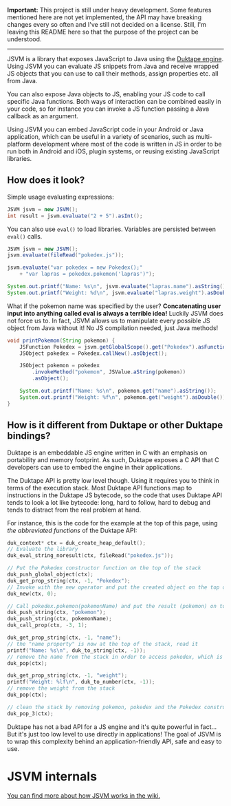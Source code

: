 **Important:** This project is still under heavy development. Some features mentioned here are not yet implemented, the API may have breaking changes every so often and I've still not decided on a license. Still, I'm leaving this README here so that the purpose of the project can be understood.

<hr/>

JSVM is a library that exposes JavaScript to Java using the [Duktape engine](http://duktape.org/). Using JSVM you can evaluate JS snippets from Java and receive wrapped JS objects that you can use to call their methods, assign properties etc. all from Java.

You can also expose Java objects to JS, enabling your JS code to call specific Java functions. Both ways of interaction can be combined easily in your code, so for instance you can invoke a JS function passing a Java callback as an argument.

Using JSVM you can embed JavaScript code in your Android or Java application, which can be useful in a variety of scenarios, such as multi-platform development where most of the code is written in JS in order to be run both in Android and iOS, plugin systems, or reusing existing JavaScript libraries.

## How does it look?

Simple usage evaluating expressions:

```java
JSVM jsvm = new JSVM();
int result = jsvm.evaluate("2 + 5").asInt();
```

You can also use `eval()` to load libraries. Variables are persisted between `eval()` calls.

```java
JSVM jsvm = new JSVM();
jsvm.evaluate(fileRead("pokedex.js"));

jsvm.evaluate("var pokedex = new Pokedex();"
	+ "var lapras = pokedex.pokemon('lapras')");

System.out.printf("Name: %s\n", jsvm.evaluate("lapras.name").asString());
System.out.printf("Weight: %d\n", jsvm.evaluate("lapras.weight").asDouble());
```

What if the pokemon name was specified by the user? **Concatenating user input into anything called eval is always a terrible idea!** Luckily JSVM does not force us to. In fact, JSVM allows us to manipulate every possible JS object from Java without it! No JS compilation needed, just Java methods!

```java
void printPokemon(String pokemon) {
	JSFunction Pokedex = jsvm.getGlobalScope().get("Pokedex").asFunction();
	JSObject pokedex = Pokedex.callNew().asObject();

	JSObject pokemon = pokedex
		.invokeMethod("pokemon", JSValue.aString(pokemon))
		.asObject();

	System.out.printf("Name: %s\n", pokemon.get("name").asString());
	System.out.printf("Weight: %f\n", pokemon.get("weight").asDouble());
}
```

## How is it different from Duktape or other Duktape bindings?

Duktape is an embeddable JS engine written in C with an emphasis on portability and memory footprint. As such, Duktape exposes a C API that C developers can use to embed the engine in their applications.

The Duktape API is pretty low level though. Using it requires you to think in terms of the execution stack. Most Duktape API functions map to instructions in the Duktape JS bytecode, so the code that uses Duktape API tends to look a lot like bytecode: long, hard to follow, hard to debug and tends to distract from the real problem at hand.

For instance, this is the code for the example at the top of this page, using *the abbreviated functions* of the Duktape API:

```c
duk_context* ctx = duk_create_heap_default();
// Evaluate the library
duk_eval_string_noresult(ctx, fileRead("pokedex.js"));

// Put the Pokedex constructor function on the top of the stack
duk_push_global_object(ctx);
duk_get_prop_string(ctx, -1, "Pokedex");
// Invoke with the new operator and put the created object on the top of the stack
duk_new(ctx, 0);

// Call pokedex.pokemon(pokemonName) and put the result (pokemon) on top of the stack
duk_push_string(ctx, "pokemon");
duk_push_string(ctx, pokemonName);
duk_call_prop(ctx, -3, 1);

duk_get_prop_string(ctx, -1, "name");
// the "name property" is now at the top of the stack, read it
printf("Name: %s\n", duk_to_string(ctx, -1));
// remove the name from the stack in order to access pokedex, which is just below
duk_pop(ctx);

duk_get_prop_string(ctx, -1, "weight");
printf("Weight: %lf\n", duk_to_number(ctx, -1));
// remove the weight from the stack
duk_pop(ctx);

// clean the stack by removing pokemon, pokedex and the Pokedex constructor function
duk_pop_3(ctx);
```

Duktape has not a bad API for a JS engine and it's quite powerful in fact... But it's just too low level to use directly in applications! The goal of JSVM is to wrap this complexity behind an application-friendly API, safe and easy to use.

# JSVM internals

[You can find more about how JSVM works in the wiki.](https://github.com/ntrrgc/jsvm/wiki)